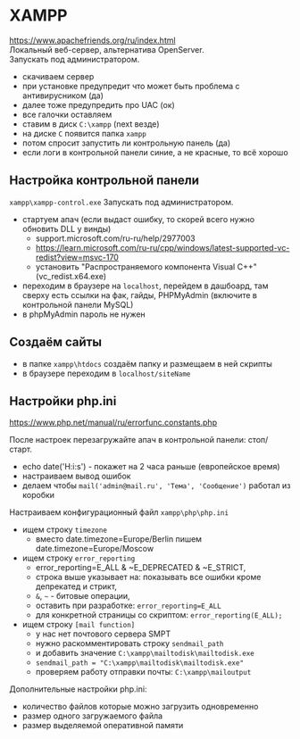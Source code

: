 # XAMPP
https://www.apachefriends.org/ru/index.html  
Локальный веб-сервер, альтернатива OpenServer.  
Запускать под администратором.

- скачиваем сервер
- при установке предупредит что может быть проблема с антивирусником (да)
- далее тоже предупредить про UAC (ок)
- все галочки оставляем
- ставим в диск `C:\xampp` (next везде)
- на диске `C` появится папка `xampp`
- потом спросит запустить ли контрольную панель (да)
- если логи в контрольной панели синие, а не красные, то всё хорошо

## Настройка контрольной панели
`xampp\xampp-control.exe` Запускать под администратором.

- стартуем апач (если выдаст ошибку, то скорей всего нужно обновить DLL у винды)
  - support.microsoft.com/ru-ru/help/2977003
  - https://learn.microsoft.com/ru-ru/cpp/windows/latest-supported-vc-redist?view=msvc-170
  - установить "Распространяемого компонента Visual C++" (vc_redist.x64.exe)
- переходим в браузере на `localhost`, перейдем в дашбоард, там сверху есть ссылки на фак, гайды, PHPMyAdmin (включите в контрольной панели MySQL)
- в phpMyAdmin пароль не нужен

## Создаём сайты
- в папке `xampp\htdocs` создаём папку и размещаем в ней скрипты
- в браузере переходим в `localhost/siteName`

## Настройки php.ini
https://www.php.net/manual/ru/errorfunc.constants.php

После настроек перезагружайте апач в контрольной панели: стоп/старт.
- echo date('H:i:s') - покажет на 2 часа раньше (европейское время)
- настраиваем вывод ошибок
- делаем чтобы `mail('admin@mail.ru', 'Тема', 'Сообщение')` работал из коробки

Настраиваем конфигурационный файл `xampp\php\php.ini`
- ищем строку `timezone`
  - вместо date.timezone=Europe/Berlin пишем date.timezone=Europe/Moscow
- ищем строку `error_reporting`
  - error_reporting=E_ALL & ~E_DEPRECATED & ~E_STRICT,
  - строка выше указывает на: показывать все ошибки кроме депрекатед и стрикт,
  - `&`, `~` - битовые операции,
  - оставить при разработке: `error_reporting=E_ALL`
  - для конкретной страницы со скриптом: `error_reporting(E_ALL);`
- ищем строку `[mail function]`
  - у нас нет почтового сервера SMPT
  - нужно раскомментировать строку `sendmail_path`
  - и добавить значение `C:\xampp\mailtodisk\mailtodisk.exe`
  - `sendmail_path = "C:\xampp\mailtodisk\mailtodisk.exe"`
  - проверяем работу отправки почты: `C:\xampp\mailoutput`

Дополнительные настройки php.ini:
- количество файлов которые можно загрузить одновременно
- размер одного загружаемого файла
- размер выделяемой оперативной памяти
